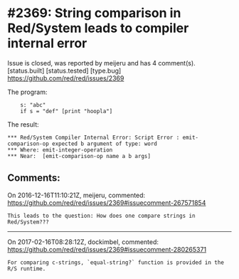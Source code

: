 
#2369: String comparison in Red/System leads to compiler internal error
================================================================================
Issue is closed, was reported by meijeru and has 4 comment(s).
[status.built] [status.tested] [type.bug]
<https://github.com/red/red/issues/2369>

The program:
```
	s: "abc"
	if s = "def" [print "hoopla"]
```
The result:
```
*** Red/System Compiler Internal Error: Script Error : emit-comparison-op expected b argument of type: word 
*** Where: emit-integer-operation 
*** Near:  [emit-comparison-op name a b args] 
```



Comments:
--------------------------------------------------------------------------------

On 2016-12-16T11:10:21Z, meijeru, commented:
<https://github.com/red/red/issues/2369#issuecomment-267571854>

    This leads to the question: How does one compare strings in Red/System???

--------------------------------------------------------------------------------

On 2017-02-16T08:28:12Z, dockimbel, commented:
<https://github.com/red/red/issues/2369#issuecomment-280265371>

    For comparing c-strings, `equal-string?` function is provided in the R/S runtime.

